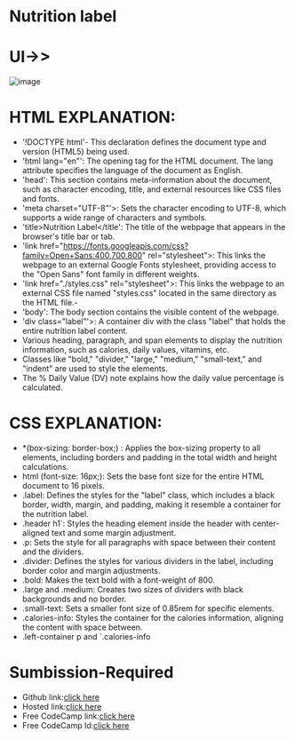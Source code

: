 # Nutrition label

# UI->>
![image](https://github.com/namishagurunani/Nutrition/assets/126158413/2801e960-95e7-4e32-a173-84d2772d506f)

# HTML EXPLANATION:
- '!DOCTYPE html'- This declaration defines the document type and version (HTML5) being used.
- 'html lang="en"': The opening tag for the HTML document. The lang attribute specifies the language of the document as English.
- 'head': This section contains meta-information about the document, such as character encoding, title, and external resources like CSS files and fonts.
- 'meta charset="UTF-8"'>: Sets the character encoding to UTF-8, which supports a wide range of characters and symbols.
- 'title>Nutrition Label</title': The title of the webpage that appears in the browser's title bar or tab.
- 'link href="https://fonts.googleapis.com/css?family=Open+Sans:400,700,800" rel="stylesheet">: This links the webpage to an external Google Fonts stylesheet, providing access to the "Open Sans" font family in different weights.
- 'link href="./styles.css" rel="stylesheet">: This links the webpage to an external CSS file named "styles.css" located in the same directory as the HTML file.- 
- 'body': The body section contains the visible content of the webpage.
- 'div class="label"'>: A container div with the class "label" that holds the entire nutrition label content.
- Various heading, paragraph, and span elements to display the nutrition information, such as calories, daily values, vitamins, etc.
- Classes like "bold," "divider," "large," "medium," "small-text," and "indent" are used to style the elements.
- The % Daily Value (DV) note explains how the daily value percentage is calculated.

# CSS EXPLANATION:
-  *(box-sizing: border-box;) : Applies the box-sizing property to all elements, including borders and padding in the total width and height calculations.
-  html (font-size: 16px;): Sets the base font size for the entire HTML document to 16 pixels.
- .label: Defines the styles for the "label" class, which includes a black border, width, margin, and padding, making it resemble a container for the nutrition label.
- .header h1`: Styles the heading element inside the header with center-aligned text and some margin adjustment.
- .p: Sets the style for all paragraphs with space between their content and the dividers.
- .divider: Defines the styles for various dividers in the label, including border color and margin adjustments.
- .bold: Makes the text bold with a font-weight of 800.
- .large and .medium: Creates two sizes of dividers with black backgrounds and no border.
- .small-text: Sets a smaller font size of 0.85rem for specific elements.
- .calories-info: Styles the container for the calories information, aligning the content with space between.
- .left-container p and `.calories-info
  
# Sumbission-Required
- Github link:[click here](https://github.com/namishagurunani/Nutrition)
- Hosted link:[click here](https://namishagurunani.github.io/Nutrition/)
- Free CodeCamp link:[click here](https://www.freecodecamp.org/learn/2022/responsive-web-design/learn-typography-by-building-a-nutrition-label/step-67)
- Free CodeCamp Id:[click here](https://www.freecodecamp.org/namisha_gurunani)
